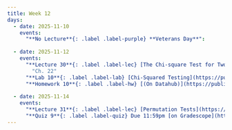 ```yaml
---
title: Week 12
days:
  - date: 2025-11-10
    events:
      "**No Lecture**{: .label .label-purple} **Veterans Day**":
    
  - date: 2025-11-12
    events:
      "**Lecture 30**{: .label .label-lec} [The Chi-square Test for Two-way Tables](https://ph142-ucb.github.io/fa25/src/lec/Lec30_Inference-two-way-tables.html) [(Recording)](https://kaf.berkeley.edu/media/t/1_pwttxc9p/354120542)":
        "Ch. 22"
      "**Lab 10**{: .label .label-lab} [Chi-Squared Testing](https://publichealth.datahub.berkeley.edu/hub/user-redirect/git-pull?repo=https%3A%2F%2Fgithub.com%2Fph142-ucb%2Fph142-fa25&urlpath=rstudio%2F&branch=main) (Due Nov 15th)":
      "**Homework 10**{: .label .label-hw} [(On Datahub)](https://publichealth.datahub.berkeley.edu/hub/user-redirect/git-pull?repo=https%3A%2F%2Fgithub.com%2Fph142-ucb%2Fph142-fa25&urlpath=rstudio%2F&branch=main)": 
      
  - date: 2025-11-14
    events:
      "**Lecture 31**{: .label .label-lec} [Permutation Tests](https://ph142-ucb.github.io/fa25/src/lec/Lec31_Permutation-Tests.html) [(Recording)](https://kaf.berkeley.edu/media/t/1_yyshkuwv/354120542)":
      "**Quiz 9**{: .label .label-quiz} Due 11:59pm [on Gradescope](https://www.gradescope.com/courses/833518)":
---
```

